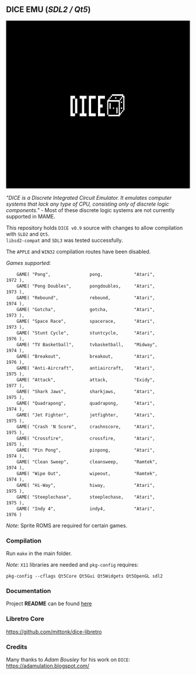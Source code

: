 ## DICE EMU (_SDL2 / Qt5_)

<img src="demo.gif" width="640" height="458" />

_"DICE is a Discrete Integrated Circuit Emulator. It emulates computer systems that lack any type of CPU, consisting only of discrete logic components."_ - Most of these discrete logic systems are not currently supported in MAME.

This repository holds `DICE v0.9` source with changes to allow compilation with `SLD2` and `Qt5`.  
`libsd2-compat` and `SDL3` was tested successfully.

The `APPLE` and `WIN32` compilation routes have been disabled.

_Games supported_:
```
    GAME( "Pong",               pong,            "Atari",              1972 ),
    GAME( "Pong Doubles",       pongdoubles,     "Atari",              1973 ),
    GAME( "Rebound",            rebound,         "Atari",              1974 ),
    GAME( "Gotcha",             gotcha,          "Atari",              1973 ),
    GAME( "Space Race",         spacerace,       "Atari",              1973 ),
    GAME( "Stunt Cycle",        stuntcycle,      "Atari",              1976 ),
    GAME( "TV Basketball",      tvbasketball,    "Midway",             1974 ),
    GAME( "Breakout",           breakout,        "Atari",              1976 ),
    GAME( "Anti-Aircraft",      antiaircraft,    "Atari",              1975 ),
    GAME( "Attack",             attack,          "Exidy",              1977 ),
    GAME( "Shark Jaws",         sharkjaws,       "Atari",              1975 ),
    GAME( "Quadrapong",         quadrapong,      "Atari",              1974 ),
    GAME( "Jet Fighter",        jetfighter,      "Atari",              1975 ),
    GAME( "Crash 'N Score",     crashnscore,     "Atari",              1975 ),
    GAME( "Crossfire",          crossfire,       "Atari",              1975 ),
    GAME( "Pin Pong",           pinpong,         "Atari",              1974 ),
    GAME( "Clean Sweep",        cleansweep,      "Ramtek",             1974 ),
    GAME( "Wipe Out",           wipeout,         "Ramtek",             1974 ),
    GAME( "Hi-Way",             hiway,           "Atari",              1975 ),
    GAME( "Steeplechase",       steeplechase,    "Atari",              1975 ),
    GAME( "Indy 4",             indy4,           "Atari",              1976 )
```

_Note:_ Sprite ROMS are required for certain games.

### Compilation

Run `make` in the main folder.

_Note:_ `X11` libraries are needed and `pkg-config` requires:

```
pkg-config --cflags Qt5Core Qt5Gui Qt5Widgets Qt5OpenGL sdl2
```

### Documentation

Project **README** can be found [here](README.txt)

### Libretro Core

https://github.com/mittonk/dice-libretro

### Credits

Many thanks to _Adam Bousley_ for his work on `DICE`: https://adamulation.blogspot.com/
